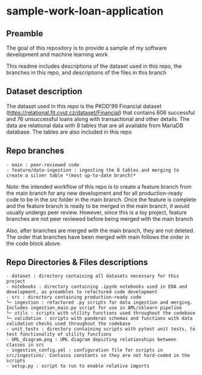 # sample-work-loan-application
## Preamble
The goal of this repository is to provide a sample of my software development and machine learning work

This readme includes descriptions of the dataset used in this repo, the branches in this repo, and descriptions of the files in this branch

## Dataset description
The dataset used in this repo is the PKDD'99 Financial dataset (https://relational.fit.cvut.cz/dataset/Financial) that contains 606 successful and 76 unsuccessful loans along with transactional and other details. The data are relational data with 8 tables that are all available from MariaDB database. The tables are also included in this repo

## Repo branches
```
- main : peer-reviewed code
- feature/data-ingestion : ingesting the 8 tables and merging to create a silver table *(most up-to-date branch)*
```
*Note:* the intended workflow of this repo is to create a feature branch from the main branch for any new development and for all production-ready code to be in the *src* folder in the main branch. Once the feature is complete and the feature branch is ready to be merged in the main branch, it would usually undergo peer review. However, since this is a toy project, feature branches are not peer reviewed before being merged with the main branch

Also, after branches are merged with the main branch, they are not deleted. The order that branches have been merged with main follows the order in the code block above

## Repo Directories & Files descriptions
```
- dataset : directory containing all datasets necessary for this project
- notebooks : directory containing .ipynb notebooks used in EDA and development, as preambles to refactored code development
- src : directory containing production-ready code
└─ ingestion : refactored .py scripts for data ingestion and merging. Includes ingestion_main.py script for use in AML/sklearn pipeline
└─ utils : scripts with utility functions used throughout the codebase
└─ validation : scripts with panderas schemas and functions with data validation checks used throughout the codebase
- unit_tests : directory containing scripts with pytest unit tests, to test functionality of utility functions
- UML_diagram.png : UML diagram depicting relationships between classes in src
- ingestion_config.yml : configuration file for scripts in src/ingestion/. Contains constants so they are not hard-coded in the scripts
- setup.py : script to run to enable relative imports
```
